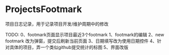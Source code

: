 # ProjectsFootmark
项目日志记录，用于记录项目开发/维护周期中的修改

TODO:
0、footmark页面显示项目最近3个footmark
1、footmark的编辑
2、new footmark 改为弹窗，提交后刷新当前页面
3、日期填写改为使用日期控件
4、针对具体的项目，弄一个类似github提交统计的标图
5、界面改版
